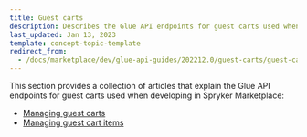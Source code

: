 ```yaml
---
title: Guest carts
description: Describes the Glue API endpoints for guest carts used when developing in Spryker Marketplace
last_updated: Jan 13, 2023
template: concept-topic-template
redirect_from:
  - /docs/marketplace/dev/glue-api-guides/202212.0/guest-carts/guest-carts.html
---
```


This section provides a collection of articles that explain the Glue API endpoints for guest carts used when developing in Spryker Marketplace:
* [Managing guest carts](/docs/pbc/all/cart-and-checkout/{{page.version}}/marketplace/manage-using-glue-api/guest-carts/manage-guest-carts.html)
* [Managing guest cart items](/docs/pbc/all/cart-and-checkout/{{page.version}}/marketplace/manage-using-glue-api/guest-carts/manage-guest-cart-items.html)
